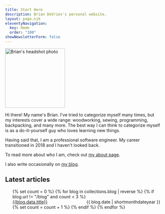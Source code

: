 ```yaml
---
title: Start Here
description: Brian DeVries's personal website.
layout: page.njk
eleventyNavigation:
  key: Home
  order: "100"
showNewsletterForm: false
---
```


<img class="profile-pic bounce-in"
  alt="Brian's headshot photo"
  title="That's me!"
  src="/images/BrianProfilePic.jpg"
  height="194"
  width="194" />

Hi there! My name's Brian. I've tried to categorize myself many times, but my interests cover a wide range: woodworking, sewing, programming, backpacking, and many more. The best way I can think to categorize myself is as a do-it-yourself guy who loves learning new things.

Having said that, I am a professional software engineer. My career transitioned in 2018 and I haven't looked back.

To read more about who I am, check out [my about page](/about/).

I also write occasionally on [my blog](/blog/).

## Latest articles

<ol class="posts">
{% set count = 0 %}
{% for blog in collections.blog | reverse %}
{% if blog.url != "/blog" and count < 3 %}
<li style="display: flex; justify-content: space-between;" class="post">
<div><a class="post-link" href="{{blog.url}}">{{blog.data.title}}</a></div>
<div style="float: right;" class="date">{{ blog.date | shortmonthdateyear }}</div>
</li>
{% set count = count + 1 %}
{% endif %}
{% endfor %}
</ol>
